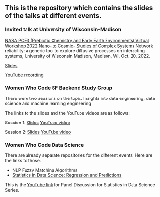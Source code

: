 ## This is the repository which contains the slides of the talks at different events.

### Invited talk at University of Wisconsin-Madison

[NASA PCE3 (Prebiotic Chemistry and Early Earth Environments) Virtual Workshop 2022 Nano- to Cosmic- Studies of Complex Systems](http://prebioticchem.info/workshops/workshop2.html) Network reliability: a generic tool to explore diffusive processes on interacting systems, University of Wisconsin Madison, Madison, WI, Oct. 20, 2022.

[Slides](https://github.com/madhurima-nath/presentations/blob/main/invitedtalk/oct20_slides.pdf)

[YouTube recording](https://www.youtube.com/watch?v=WOJ9B7eVxRU&list=PLvogKQh-bBnWI8ZqlwCKhPp8nCNdGGctN&index=3&t=6150s)


### Women Who Code SF Backend Study Group
There were two sessions on the topic: Insights into data engineering, data science and machine learning engineering

The links to the slides and the YouTube videos are as follows:

Session 1: [Slides](https://github.com/mnathvt/presentations/blob/main/wwcode/WWCode%20-%20Backend%20Study%20Group%207-15-2021.pdf) 
[YouTube video](https://www.youtube.com/watch?v=CtIw85_wVk8) 

Session 2: [Slides](https://github.com/mnathvt/presentations/blob/main/wwcode/WWCode%20-%20Backend%20Study%20Group%207-29-2021.pdf) 
[YouTube video](https://www.youtube.com/watch?v=rlcSTPSm3lE)


### Women Who Code Data Science

There are already separate repositories for the different events.
Here are the links to those.
- [NLP Fuzzy Matching Algorithms](https://github.com/mnathvt/nlp_fuzzy_match_algorithms)
- [Statistics in Data Science: Regression and Predictions](https://github.com/mnathvt/regression_and_predictions)

This is the [YouTube link](https://www.youtube.com/watch?v=hr1PJFSHGcg) for Panel Discussion for Statistics in Data Science Series.
